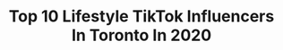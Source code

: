 ---
title: Top 10 Lifestyle TikTok Influencers In Toronto In 2020
description: >-
  Find top lifestyle TikTok influencers in Toronto in 2020. Most popular hashtags: #fyp #toronto #canada #foryou.
platform: TikTok
hits: 17
text_top: See the most popular TikTok accounts on inBeat.
text_bottom: Our platform has 17 TikTok influencers like this in Toronto, Canada for you to collaborate.
profiles:
  - username: "angelvs12279"
    fullname: >-
      Angel
    bio: >-
      No bio yet
    location: "Canada"
    followers: 8733
    engagement: 627
    commentsToLikes: 0.025057
    id: ckcuryfhajxcr0j236qaquwrz
    verified: false
    hashtags: "#yorkville, #runway, #wap, #baby"
  - username: "devodlive"
    fullname: >-
      devodlive
    bio: >-
      Toronto 🇨🇦 Digital Creator Follow ur boi!
    location: "Canada"
    followers: 15300
    engagement: 1324
    commentsToLikes: 0.086255
    id: ckb9uy8mhtxky0j23fdq2bfnh
    verified: false
    hashtags: "#6ix, #lifestyle, #foryou, #entertainment"
  - username: "dancebydey"
    fullname: >-
      Sonya Dey
    bio: >-
      Dance | Travel | Lifestyle Insta: @dancebydey Wedding Choreographer 📍Toronto
    location: "Canada"
    followers: 3258
    engagement: 279
    commentsToLikes: 0.040673
    id: ckbfgpwqabv970j23esrx5elp
    verified: false
    hashtags: "#paris2019, #discoveron, #fyp, #shaadi"
  - username: "stephencovic"
    fullname: >-
      Stephen Covic
    bio: >-
      lifestyle | real estate | interior design 📍vancouver + toronto
    location: "Canada"
    followers: 2991
    engagement: 476
    commentsToLikes: 0.061123
    id: ckcdtxztie73a0j23sl51vnfo
    verified: false
    hashtags: "#luxury, #canada, #northvan, #money"
  - username: "naomileanage"
    fullname: >-
      Naomi Leanage
    bio: >-
      Lifestyle • Vlogs • Comedy • Fashion • Travel 📧 Naomi.leanage@gmail.com
    location: "Canada"
    followers: 405900
    engagement: 2668
    commentsToLikes: 0.009405
    id: ck806vbblmaom0j78ddv18enc
    verified: false
    hashtags: "#toronto, #thriftshop, #thrifting, #tiktokcanada"
  - username: "hellenkellar8"
    fullname: >-
      Matthew Kellar
    bio: >-
      Full send isn’t just a word....it’s a lifestyle I’m not gonna be fucking dancing
    location: "Canada"
    followers: 8704
    engagement: 2789
    commentsToLikes: 0.003192
    id: ckb95xiedo5xw0j23ahz0puy2
    verified: false
    hashtags: "#cod, #fy, #clips, #golf"
  - username: "second_wife"
    fullname: >-
      Second wife
    bio: >-
      Your second wife. Toronto IG: @enigma__7
    location: "Canada"
    followers: 36400
    engagement: 1188
    commentsToLikes: 0.113426
    id: ckbqthro4e8m30j23uc9k3fa0
    verified: false
    hashtags: "#foryou, #fyp, #siblingcheck, #fuckit"
  - username: "gongshowgear"
    fullname: >-
      GONGSHOW HOCKEY
    bio: >-
      The Original Lifestyle Hockey Apparel Brand Tag #GONGSHOW 🛒 GONGSHOW.COM👇
    location: "Canada"
    followers: 12500
    engagement: 1177
    commentsToLikes: 0.022356
    id: ck9tu9q2lkgs40j78b6xwzag1
    verified: false
    hashtags: "#hockeyplayers, #hockeyboys, #fyp, #hockeyplayer"
  - username: "menon_akhil"
    fullname: >-
      Akhil Menon
    bio: >-
      Travel and Lifestyle Professional🌍🇮🇳🇨🇦 Canadian Mallu 🥳
    location: "Canada"
    followers: 5707
    engagement: 1151
    commentsToLikes: 0.035886
    id: ckajb438jly890i78q1p3pgef
    verified: false
    hashtags: "#trending, #keralatiktok, #viral, #foryoupage"
  - username: "thaisquintino2"
    fullname: >-
      Thais Quintino
    bio: >-
      insta; @thaisquintiino Health• Lifestyle • Fashion 😆
    location: "Canada"
    followers: 31600
    engagement: 646
    commentsToLikes: 0.021787
    id: ck9flmiibopac0j78zyc7qfw9
    verified: false
    hashtags: "#fyp, #foryoupage, #makeitviral, #viral"
---